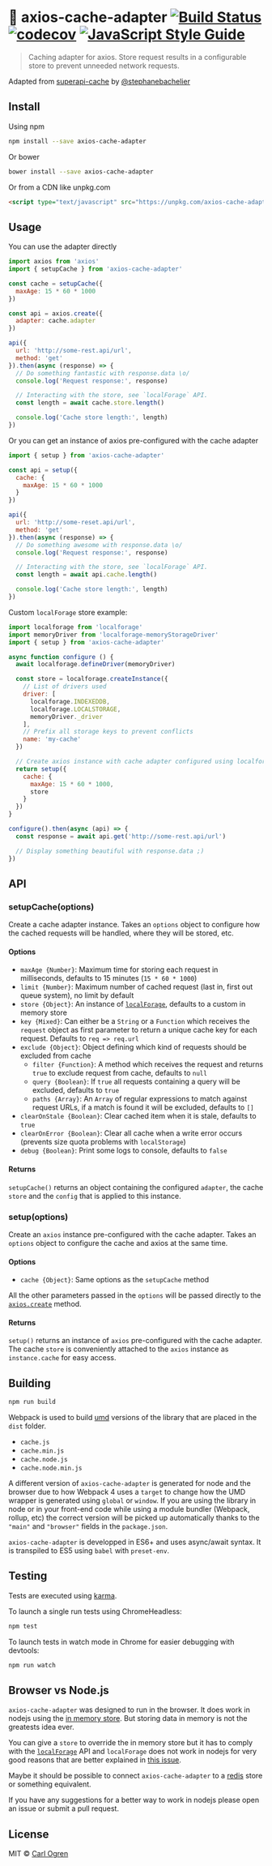 # :rocket: axios-cache-adapter [![Build Status](https://travis-ci.org/RasCarlito/axios-cache-adapter.svg?branch=master)](https://travis-ci.org/RasCarlito/axios-cache-adapter) [![codecov](https://codecov.io/gh/RasCarlito/axios-cache-adapter/branch/master/graph/badge.svg)](https://codecov.io/gh/RasCarlito/axios-cache-adapter) [![JavaScript Style Guide](https://img.shields.io/badge/code_style-standard-brightgreen.svg)](https://standardjs.com)

> Caching adapter for axios. Store request results in a configurable store to prevent unneeded network requests.

Adapted from [superapi-cache](https://github.com/stephanebachelier/superapi-cache)
by [@stephanebachelier](https://github.com/stephanebachelier)

## Install

Using npm

```sh
npm install --save axios-cache-adapter
```

Or bower

```sh
bower install --save axios-cache-adapter
```

Or from a CDN like unpkg.com

```html
<script type="text/javascript" src="https://unpkg.com/axios-cache-adapter"></script>
```

## Usage

You can use the adapter directly

```js
import axios from 'axios'
import { setupCache } from 'axios-cache-adapter'

const cache = setupCache({
  maxAge: 15 * 60 * 1000
})

const api = axios.create({
  adapter: cache.adapter
})

api({
  url: 'http://some-rest.api/url',
  method: 'get'
}).then(async (response) => {
  // Do something fantastic with response.data \o/
  console.log('Request response:', response)

  // Interacting with the store, see `localForage` API.
  const length = await cache.store.length()

  console.log('Cache store length:', length)
})
```

Or you can get an instance of axios pre-configured with the cache adapter

```js
import { setup } from 'axios-cache-adapter'

const api = setup({
  cache: {
    maxAge: 15 * 60 * 1000
  }
})

api({
  url: 'http://some-reset.api/url',
  method: 'get'
}).then(async (response) => {
  // Do something awesome with response.data \o/
  console.log('Request response:', response)

  // Interacting with the store, see `localForage` API.
  const length = await api.cache.length()

  console.log('Cache store length:', length)
})
```

Custom `localForage` store example:

```js
import localforage from 'localforage'
import memoryDriver from 'localforage-memoryStorageDriver'
import { setup } from 'axios-cache-adapter'

async function configure () {
  await localforage.defineDriver(memoryDriver)

  const store = localforage.createInstance({
    // List of drivers used
    driver: [
      localforage.INDEXEDDB,
      localforage.LOCALSTORAGE,
      memoryDriver._driver
    ],
    // Prefix all storage keys to prevent conflicts
    name: 'my-cache'
  })

  // Create axios instance with cache adapter configured using localforage store
  return setup({
    cache: {
      maxAge: 15 * 60 * 1000,
      store
    }
  })
}

configure().then(async (api) => {
  const response = await api.get('http://some-rest.api/url')

  // Display something beautiful with response.data ;)
})
```

## API

### setupCache(options)

Create a cache adapter instance. Takes an `options` object to configure how the cached requests will be handled,
where they will be stored, etc.

#### Options

* `maxAge {Number}`: Maximum time for storing each request in milliseconds, defaults to 15 minutes (`15 * 60 * 1000`)
* `limit {Number}`: Maximum number of cached request (last in, first out queue system), no limit by default
* `store {Object}`: An instance of [`localForage`](https://github.com/localForage/localForage), defaults to a custom in memory store
* `key {Mixed}`: Can either be a `String` or a `Function` which receives the `request` object as first parameter to return a unique cache key for each request. Defaults to `req => req.url`
* `exclude {Object}`: Object defining which kind of requests should be excluded from cache
  * `filter {Function}`: A method which receives the request and returns `true` to exclude request from cache, defaults to `null`
  * `query {Boolean}`: If `true` all requests containing a query will be excluded, defaults to `true`
  * `paths {Array}`: An `Array` of regular expressions to match against request URLs, if a match is found it will be excluded, defaults to `[]`
* `clearOnStale {Boolean}`: Clear cached item when it is stale, defaults to `true`
* `clearOnError {Boolean}`: Clear all cache when a write error occurs (prevents size quota problems with `localStorage`)
* `debug {Boolean}`: Print some logs to console, defaults to `false`

#### Returns

`setupCache()` returns an object containing the configured `adapter`, the cache `store` and the `config` that is applied to this instance.

### setup(options)

Create an `axios` instance pre-configured with the cache adapter. Takes an `options` object to configure the cache and
axios at the same time.

#### Options

* `cache {Object}`: Same options as the `setupCache` method

All the other parameters passed in the `options` will be passed directly to the [`axios.create`](https://github.com/mzabriskie/axios#creating-an-instance) method.

#### Returns

`setup()` returns an instance of `axios` pre-configured with the cache adapter.
The cache `store` is conveniently attached to the `axios` instance as `instance.cache` for easy access.

## Building

```sh
npm run build
```

Webpack is used to build [umd](https://github.com/umdjs/umd) versions of the library that are placed in the `dist` folder.

* `cache.js`
* `cache.min.js`
* `cache.node.js`
* `cache.node.min.js`

A different version of `axios-cache-adapter` is generated for node and the browser due to how Webpack 4 uses a `target` to change how the UMD wrapper is generated using `global` or `window`. If you are using the library in node or in your front-end code while using a module bundler (Webpack, rollup, etc) the correct version will be picked up automatically thanks to the `"main"` and `"browser"` fields in the `package.json`.

`axios-cache-adapter` is developped in ES6+ and uses async/await syntax. It is transpiled to ES5 using `babel` with `preset-env`.

## Testing

Tests are executed using [karma](https://github.com/karma-runner/karma).

To launch a single run tests using ChromeHeadless:

```sh
npm test
```

To launch tests in watch mode in Chrome for easier debugging with devtools:

```sh
npm run watch
```

## Browser vs Node.js

`axios-cache-adapter` was designed to run in the browser. It does work in nodejs using the [in memory store](https://github.com/RasCarlito/axios-cache-adapter/blob/master/src/memory.js). But storing data in memory is not the greatests idea ever.

You can give a `store` to override the in memory store but it has to comply with the [`localForage`](https://github.com/localForage/localForage) API and `localForage` does not work in nodejs for very good reasons that are better explained in [this issue](https://github.com/localForage/localForage/issues/57).

Maybe it should be possible to connect `axios-cache-adapter` to a [redis](https://redis.io/) store or something equivalent.

If you have any suggestions for a better way to work in nodejs please open an issue or submit a pull request.

## License

MIT © [Carl Ogren](https://github.com/RasCarlito)
